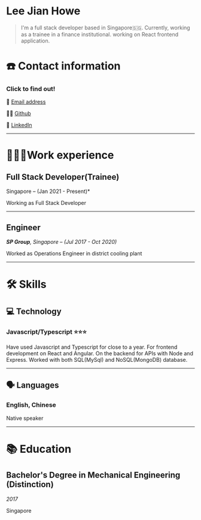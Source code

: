 # Lee Jian Howe

> I'm a full stack developer based in Singapore🇸🇬. Currently, working as a trainee in a finance institutional. working on React frontend application.

# ☎️ Contact information

### Click to find out!

📧 [Email address](mailto:jianhowe@gmail.com)

✍🏻 [Github](http://github.com/leejianhowe)

🔗 [LinkedIn](http://linkedin.com/in/jianhowe/)

---

# 👨🏻‍💻Work experience

## Full Stack Developer(Trainee)

Singapore – (Jan 2021 - Present)*

Working as Full Stack Developer

---

## Engineer

***SP Group**, Singapore – (Jul 2017 - Oct 2020)*

Worked as Operations Engineer in district cooling plant

---

# 🛠 Skills

## 💻 Technology

### Javascript/Typescript ⭐️⭐️⭐️

Have used Javascript and Typescript for close to a year. For frontend development on React and Angular. On the backend for APIs with Node and Express. Worked with both SQL(MySql) and NoSQL(MongoDB) database.

---

## 🗣 Languages

### English, Chinese

Native speaker

---

# 📚 Education

## **Bachelor's Degree in Mechanical Engineering (Distinction)**

*2017*

Singapore
